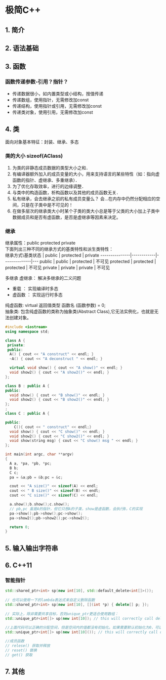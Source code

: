 # 极简C++

## 1. 简介

## 2. 语法基础

## 3. 函数

### 函数传递参数-引用？指针？
- 传递数据很小，如内置类型或小结构，按值传递
- 传递数组，使用指针，无需修改加const
- 传递结构，使用指针或引用，无需修改加const
- 传递类对象，使用引用，无需修改加const

## 4. 类
  面向对象基本特征：封装、继承、多态

### 类的大小 sizeof(AClass)  
1. 为类的非静态成员数据的类型大小之和．
2. 有编译器额外加入的成员变量的大小，用来支持语言的某些特性（如：指向虚函数的指针、虚继承、多重继承）．
3. 为了优化存取效率，进行的边缘调整．
4. 与类中的构造函数，析构函数以及其他的成员函数无关．
5. 私有继承，会去继承之前的私有成员变量么？ 会...在内存中仍然分配相应的空间，只是在子类中是不可见的！
6. 在做多层次的继承类大小时某个子类的类大小总是等于父类的大小加上子类中数据成员和是否有虚函数，是否是虚继承等因素来决定。

### 继承

  继承属性：public protected private  
  下面列出三种不同的继承方式的基类特性和派生类特性：  
继承方式\基类状态 | public     |  protected   |    private
---------------|------------|--------------|---
public         | public     |  protected   |    不可见
protected      | protected  |  protected   |    不可见 
private        | private    |  private     |    不可见 

  多继承
  虚继承： 解决多继承的二义问题

- 重载 ： 实现编译时多态
- 虚函数 ： 实现运行时多态

纯虚函数: virtual 返回值类型 函数名 (函数参数) = 0;  
抽象类: 包含纯虚函数的类称为抽象类(Abstract Class),它无法实例化，也就是无法创建对象。  

```cpp
#include <iostream>
using namespace std;

class A {
 private:
 public:
  A() { cout << "A construct" << endl; }
  ~A() { cout << "A deconstruct " << endl; }

  virtual void show() { cout << "A show()" << endl; }
  void show2() { cout << "A show2()" << endl; }
};

class B : public A {
public:
  void show() { cout << "B show()" << endl; }
  void show2() { cout << "B show2()" << endl; }
};
;
class C : public A {

public:
	C(){ cout << " construct" << endl;}
  void show() { cout << "C show()" << endl; }
  void show2() { cout << "C show2()" << endl; }
  void show(string msg) { cout << "C show() msg " << endl; }
};

int main(int argc, char **argv)
{
  A a, *pa, *pb, *pc;
  B b;
  C c;
  pa = &a;pb = &b;pc = &c;

  cout << "A size()" << sizeof(A) << endl;
  cout << " B size()" << sizeof(B) << endl;
  cout << "C size()" << sizeof(C) << endl;

  a.show();b.show();c.show();
  // pb,pc 虽是A的指针，但它只想A的子类，show是虚函数，会执行B，C的实现
  pa->show();pb->show();pc->show();
  pa->show2();pb->show2();pc->show2();

  return 0;
}
```

## 5. 输入输出字符串

## 6. C++11

### 智能指针

```cpp
std::shared_ptr<int> sp(new int[10], std::default_delete<int[]>());
 
// 也可以使用一下的lambda表达式来自定义删除函数 
std::shared_ptr<int> sp(new int[10], [](int *p) { delete[] p; });
 
// 实际上，除非需要共享目标，否则unique_ptr更适合使用数组： 
std::unique_ptr<int[]> up(new int[10]); // this will correctly call delete[]
 
//上面代码可以正确的分配空间，但是空间内的值都没有初始化。如果需要默认初始化为0，可以使用下面的代码： 
std::unique_ptr<int[]> up(new int[10]()); // this will correctly call delete[]  初始化为0

//成员函数
// relese() 获取并释放
// reset() 替换
// get() 获取
```

## 7. 其他
